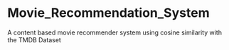 # Movie_Recommendation_System
A content based movie recommender system using cosine similarity with the TMDB Dataset
